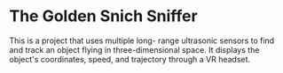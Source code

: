 # The Golden Snich Sniffer 

This is a project that uses multiple long-
range ultrasonic sensors to find and track 
an object flying in three-dimensional space.
It displays the object's coordinates, 
speed, and trajectory through a VR headset.
